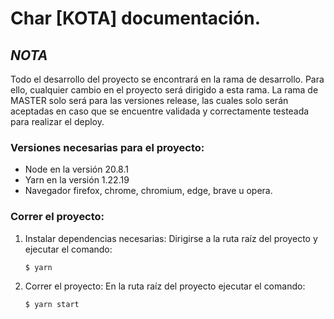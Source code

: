 # Char [KOTA] documentación.

## *NOTA*
Todo el desarrollo del proyecto se encontrará en la rama de desarrollo. Para ello, cualquier cambio
en el proyecto será dirigido a esta rama. La rama de MASTER solo será para las versiones release,
las cuales solo serán aceptadas en caso que se encuentre validada y correctamente testeada para
realizar el deploy.

### Versiones necesarias para el proyecto:
* Node en la versión 20.8.1
* Yarn en la versión 1.22.19
* Navegador firefox, chrome, chromium, edge, brave u opera.

### Correr el proyecto:
1. Instalar dependencias necesarias:
	Dirigirse a la ruta raíz del proyecto y ejecutar el comando:
	``` bash
	$ yarn
	```
2. Correr el proyecto:
	En la ruta raíz del proyecto ejecutar el comando:
	``` bash
	$ yarn start
	```
